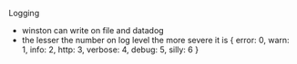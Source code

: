 Logging
- winston can write on file and datadog
- the lesser the number on log level the more severe it is
{
    error: 0,
    warn: 1,
    info: 2,
    http: 3,
    verbose: 4,
    debug: 5,
    silly: 6
}